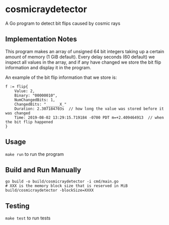 # cosmicraydetector
A Go program to detect bit flips caused by cosmic rays

## Implementation Notes
This program makes an array of unsigned 64 bit integers taking up a certain amount of memory (1 GiB default). Every delay seconds (60 default) we inspect all values in the array, and if any have changed we store the bit flip information and display it in the program.

An example of the bit flip information that we store is:
```
f := flip{
	Value: 2,
	Binary: "00000010",
	NumChangedBits: 1,
	ChangedBits: "______X_"
	Duration: 2.307184703s  // how long the value was stored before it was changed
	Time: 2019-08-02 13:29:15.719184 -0700 PDT m=+2.409464913  // when the bit flip happened
}
```


## Usage
`make run` to run the program

## Build and Run Manually
```
go build -o build/cosmicraydetector -i cmd/main.go
# XXX is the memory block size that is reserved in MiB
build/cosmicraydetector -blockSize=XXXX
```

## Testing
`make test` to run tests
